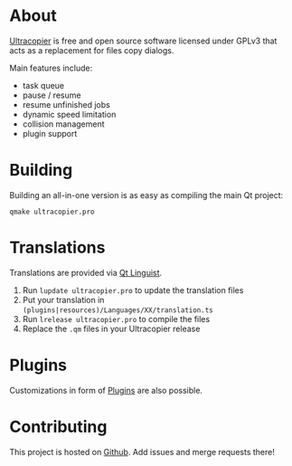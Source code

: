 # About

[Ultracopier](https://ultracopier.first-world.info/) is free and open
source software licensed under GPLv3 that acts as a replacement for
files copy dialogs.

Main features include:
- task queue
- pause / resume
- resume unfinished jobs
- dynamic speed limitation
- collision management
- plugin support


# Building

Building an all-in-one version is as easy as compiling the main Qt project:

    qmake ultracopier.pro


# Translations

Translations are provided via [Qt Linguist](http://doc.qt.io/qt-5/qtlinguist-index.html).

1. Run `lupdate ultracopier.pro` to update the translation files
2. Put your translation in `(plugins|resources)/Languages/XX/translation.ts`
3. Run `lrelease ultracopier.pro` to compile the files
4. Replace the `.qm` files in your Ultracopier release


# Plugins

Customizations in form of [Plugins](plugins/README.md) are also possible.


# Contributing
This project is hosted on [Github](https://github.com/alphaonex86/Ultracopier).
Add issues and merge requests there!

